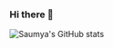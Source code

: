 ### Hi there 👋

![Saumya's GitHub stats](https://github-readme-stats.vercel.app/api?username=saumyasarkar11&count_private=true&show_icons=true&theme=radical&hide=stars)

<!--
**saumyasarkar11/saumyasarkar11** is a ✨ _special_ ✨ repository because its `README.md` (this file) appears on your GitHub profile.

Here are some ideas to get you started:

- 🔭 I’m currently working on ...
- 🌱 I’m currently learning ...
- 👯 I’m looking to collaborate on ...
- 🤔 I’m looking for help with ...
- 💬 Ask me about ...
- 📫 How to reach me: ...
- 😄 Pronouns: ...
- ⚡ Fun fact: ...
-->
